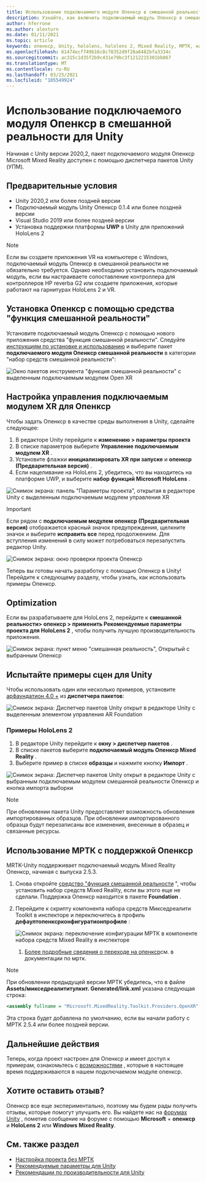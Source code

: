 ```yaml
---
title: Использование подключаемого модуля Опенкср в смешанной реальности для Unity
description: Узнайте, как включить подключаемый модуль Опенкср в смешанной реальности для проектов Unity.
author: hferrone
ms.author: alexturn
ms.date: 01/11/2021
ms.topic: article
keywords: опенкср, Unity, hololens, hololens 2, Mixed Reality, МРТК, набор средств для смешанной реальности, дополненная реальность, виртуальная реальность, гарнитуры смешанной реальности, обучение, учебник, начало работы
ms.openlocfilehash: 61474ecf749b16c8c78352d9f28a6482bfa3334c
ms.sourcegitcommit: ac315c1d35f2b9c431e79bc3f1212215301bb867
ms.translationtype: MT
ms.contentlocale: ru-RU
ms.lasthandoff: 03/25/2021
ms.locfileid: "105549924"
---
```

# <a name="using-the-mixed-reality-openxr-plugin-for-unity"></a>Использование подключаемого модуля Опенкср в смешанной реальности для Unity

Начиная с Unity версии 2020,2, пакет подключаемого модуля Опенкср Microsoft Mixed Reality доступен с помощью диспетчера пакетов Unity (УПМ).

## <a name="prerequisites"></a>Предварительные условия

* Unity 2020,2 или более поздней версии
* Подключаемый модуль Unity Опенкср 0.1.4 или более поздней версии
* Visual Studio 2019 или более поздней версии
* Установка поддержки платформы **UWP** в Unity для приложений HoloLens 2

> [!NOTE]
> Если вы создаете приложения VR на компьютере с Windows, подключаемый модуль Опенкср в смешанной реальности не обязательно требуется. Однако необходимо установить подключаемый модуль, если вы настраиваете сопоставление контроллера для контроллеров HP reverbа G2 или создаете приложения, которые работают на гарнитурах HoloLens 2 и VR.

## <a name="installing-openxr-with-the-mixed-reality-feature-tool"></a>Установка Опенкср с помощью средства "функция смешанной реальности"

Установите подключаемый модуль Опенкср с помощью нового приложения средства "функция смешанной реальности". Следуйте [инструкциям по установке и использованию](welcome-to-mr-feature-tool.md) и выберите пакет **подключаемого модуля Опенкср смешанной реальности** в категории "набор средств смешанной реальности":

![Окно пакетов инструмента "функция смешанной реальности" с выделенным подключаемым модулем Open XR](images/feature-tool-openxr.png)

## <a name="configuring-xr-plugin-management-for-openxr"></a>Настройка управления подключаемым модулем XR для Опенкср

Чтобы задать Опенкср в качестве среды выполнения в Unity, сделайте следующее:

1. В редакторе Unity перейдите к **изменению > параметры проекта**
2. В списке параметров выберите **Управление подключаемым модулем XR** .
3. Установите флажки **инициализировать XR при запуске** и **опенкср (Предварительная версия)** .
4. Если нацеливание на HoloLens 2, убедитесь, что вы находитесь на платформе UWP, и выберите **набор функций Microsoft HoloLens** .

![Снимок экрана: панель "Параметры проекта", открытая в редакторе Unity с выделенным подключаемым модулем управления XR](images/openxr-img-05.png)

> [!IMPORTANT]
> Если рядом с **подключаемым модулем опенкср (Предварительная версия)** отображается красный значок предупреждения, щелкните значок и выберите **исправить все** перед продолжением. Для вступления изменений в силу может потребоваться перезапустить редактор Unity.

![Снимок экрана: окно проверки проекта Опенкср](images/openxr-img-06.png)

Теперь вы готовы начать разработку с помощью Опенкср в Unity!  Перейдите к следующему разделу, чтобы узнать, как использовать примеры Опенкср.

## <a name="optimization"></a>Optimization

Если вы разрабатываете для HoloLens 2, перейдите к **смешанной реальности> опенкср > применить Рекомендуемые параметры проекта для HoloLens 2** , чтобы получить лучшую производительность приложения.

![Снимок экрана: пункт меню "смешанная реальность", Открытый с выбранным Опенкср](images/openxr-img-08.png)

## <a name="try-out-the-unity-sample-scenes"></a>Испытайте примеры сцен для Unity

Чтобы использовать один или несколько примеров, установите [арфаундатион 4.0 +](https://docs.unity3d.com/Packages/com.unity.xr.arfoundation@4.1/manual/index.html#installing-ar-foundation) из **диспетчера пакетов**:

![Снимок экрана: Диспетчер пакетов Unity открыт в редакторе Unity с выделенным элементом управления AR Foundation](images/openxr-img-09.png)

### <a name="hololens-2-samples"></a>Примеры HoloLens 2

1. В редакторе Unity перейдите к **окну > диспетчер пакетов** .
2. В списке пакетов выберите **подключаемый модуль Опенкср Mixed Reality** .
3. Выберите пример в списке **образцы** и нажмите кнопку **Импорт** .

![Снимок экрана: Диспетчер пакетов Unity открыт в редакторе Unity с выбранным подключаемым модулем смешанной реальности Опенкср и кнопка импорта выборки](images/openxr-img-03.png)

<!-- ### For all other OpenXR samples

1. In the Unity Editor, navigate to **Window > Package Manager**
2. In the list of packages, select **OpenXR Plugin**
3. Locate the sample in the **Samples** list and select **Import**

![Screenshot of Unity Package Manager open in Unity editor with OpenXR Plugin selected and samples import button highlighted](images/openxr-img-10.png) -->

> [!NOTE]
> При обновлении пакета Unity предоставляет возможность обновления импортированных образцов.  При обновлении импортированного образца будут перезаписаны все изменения, внесенные в образец и связанные ресурсы.

## <a name="using-mrtk-with-openxr-support"></a>Использование МРТК с поддержкой Опенкср

MRTK-Unity поддерживает подключаемый модуль Mixed Reality Опенкср, начиная с выпуска 2.5.3.

1. Снова откройте [средство "функция смешанной реальности](welcome-to-mr-feature-tool.md) ", чтобы установить набор средств Mixed Reality, если вы этого еще не сделали. Поддержка Опенкср находится в пакете **Foundation** .
2. Перейдите к скрипту компонента набора средств Микседреалити Toolkit в инспекторе и переключитесь в профиль **дефаултопенксрконфигуратионпрофиле** :

    ![Снимок экрана: переключение конфигурации МРТК в компоненте набора средств Mixed Reality в инспекторе](images/openxr-img-11.png)

    1. [Более подробные сведения о переходе на опенкср](/windows/mixed-reality/mrtk-unity/configuration/getting-started-with-mrtk-and-xrsdk#configuring-mrtk-for-the-xr-sdk-pipeline)см. в документации по мртк.

> [!NOTE]
> При обновлении предыдущей версии МРТК убедитесь, что в файле **Assets/микседреалититулкит. Generated/link.xml** указана следующая строка:
>
> ```xml
> <assembly fullname = "Microsoft.MixedReality.Toolkit.Providers.OpenXR" preserve="all"/>
> ```
>
> Эта строка будет добавлена по умолчанию, если вы начали работу с МРТК 2.5.4 или более поздней версии.

## <a name="next-steps"></a>Дальнейшие действия

Теперь, когда проект настроен для Опенкср и имеет доступ к примерам, ознакомьтесь с [возможностями](openxr-supported-features.md) , которые в настоящее время поддерживаются в нашем подключаемом модуле опенкср.

## <a name="have-feedback"></a>Хотите оставить отзыв?

Опенкср все еще экспериментально, поэтому мы будем рады получить отзывы, которые помогут улучшить его. Вы найдете нас на [форумах Unity](https://aka.ms/unityforums) , пометив сообщение на форуме с помощью **Microsoft**  +  **опенкср** и **HoloLens 2** или **Windows Mixed Reality**.

## <a name="see-also"></a>См. также раздел

* [Настройка проекта без МРТК](configure-unity-project.md)
* [Рекомендуемые параметры для Unity](recommended-settings-for-unity.md)
* [Рекомендации по производительности для Unity](performance-recommendations-for-unity.md#how-to-profile-with-unity)